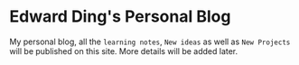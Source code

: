Edward Ding's Personal Blog
====================
My personal blog, all the `learning notes`, `New ideas` as well as `New Projects` will be published on this site.
More details will be added later.
